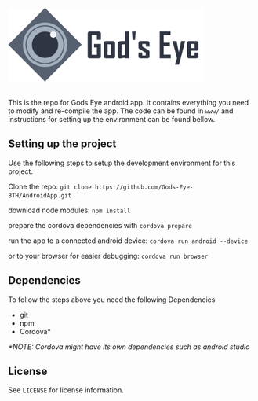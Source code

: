 <!-- used html for logo object instead since you can't ajust size of a markdown img -->
<img src="/project-resources/img/banner.png" alt="God's Eye Logo" height="150px" /><br><br>

This is the repo for Gods Eye android app. It contains everything you need
to modify and re-compile the app. The code can be found in `www/` and instructions
for setting up the environment can be found bellow.

## Setting up the project
Use the following steps to setup the development environment for this project.

Clone the repo: `git clone https://github.com/Gods-Eye-BTH/AndroidApp.git`

download node modules: `npm install`

prepare the cordova dependencies with `cordova prepare`

run the app to a connected android device: `cordova run android --device`

or to your browser for easier debugging: `cordova run browser`


## Dependencies
To follow the steps above you need the following Dependencies

- git
- npm
- Cordova\*

*\*NOTE: Cordova might have its own dependencies such as android studio*

## License
See `LICENSE` for license information.
